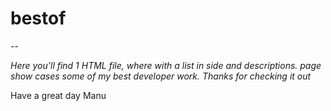 # bestof
--

*Here you'll find 1 HTML file, where with a list in side and descriptions. page show cases some of my best developer work. 
Thanks for checking it out*

Have a great day
Manu
